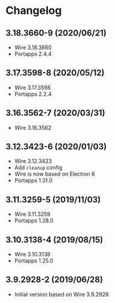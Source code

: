 # Changelog

## 3.18.3660-9 (2020/06/21)

* Wire 3.18.3660
* Portapps 2.4.4

## 3.17.3598-8 (2020/05/12)

* Wire 3.17.3598
* Portapps 2.2.4

## 3.16.3562-7 (2020/03/31)

* Wire 3.16.3562

## 3.12.3423-6 (2020/01/03)

* Wire 3.12.3423
* Add `cleanup` config
* Wire is now based on Electron 6
* Portapps 1.31.0

## 3.11.3259-5 (2019/11/03)

* Wire 3.11.3259
* Portapps 1.28.0

## 3.10.3138-4 (2019/08/15)

* Wire 3.10.3138
* Portapps 1.25.0

## 3.9.2928-2 (2019/06/28)

* Initial version based on Wire 3.9.2928
